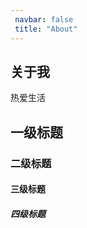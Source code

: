 ```yaml
---
 navbar: false
 title: "About"
---
```


## 关于我

热爱生活

## 一级标题
### 二级标题
#### 三级标题
##### 四级标题


<Vssue />